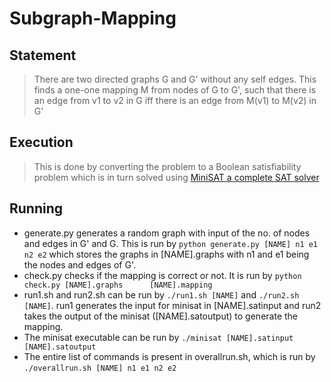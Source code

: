 # Subgraph-Mapping
## Statement
> There are two directed graphs G and G' without any self edges. This finds a one-one mapping
> M from nodes of G to G', such that there is an edge from v1 to v2 in G iff there is an edge from M(v1)
> to M(v2) in G'

## Execution
> This is done by converting the problem to a Boolean satisfiability problem which is in turn
> solved using [MiniSAT a complete SAT solver](minisat.se/MiniSat.html)

## Running
- generate.py generates a random graph with input of the no. of nodes and edges 
  in G' and G. This is run by `python generate.py [NAME] n1 e1 n2 e2` which stores the graphs 
  in [NAME].graphs with n1 and e1 being the nodes and edges of G'.
- check.py checks if the mapping is correct or not. It is run by `python check.py [NAME].graphs      [NAME].mapping`
- run1.sh and run2.sh can be run by `./run1.sh [NAME]` and `./run2.sh [NAME]`. run1 generates the input for minisat in [NAME].satinput and run2 takes the output of the minisat ([NAME].satoutput) to generate the mapping.
- The minisat executable can be run by `./minisat [NAME].satinput [NAME].satoutput`
- The entire list of commands is present in overallrun.sh, which is run by `./overallrun.sh [NAME] n1 e1 n2 e2`
